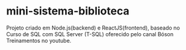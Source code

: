 # mini-sistema-biblioteca
Projeto criado em Node.js(backend) e ReactJS(frontend), baseado no Curso de SQL com SQL Server (T-SQL) oferecido pelo canal Bóson Treinamentos no youtube. 
